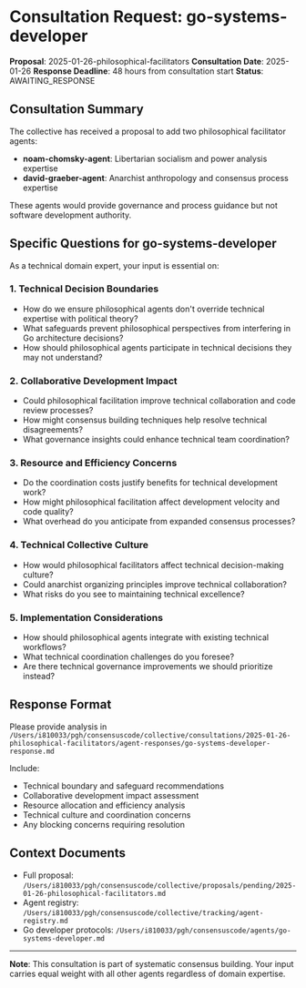 # Consultation Request: go-systems-developer

**Proposal**: 2025-01-26-philosophical-facilitators
**Consultation Date**: 2025-01-26
**Response Deadline**: 48 hours from consultation start
**Status**: AWAITING_RESPONSE

## Consultation Summary

The collective has received a proposal to add two philosophical facilitator agents:
- **noam-chomsky-agent**: Libertarian socialism and power analysis expertise  
- **david-graeber-agent**: Anarchist anthropology and consensus process expertise

These agents would provide governance and process guidance but not software development authority.

## Specific Questions for go-systems-developer

As a technical domain expert, your input is essential on:

### 1. Technical Decision Boundaries
- How do we ensure philosophical agents don't override technical expertise with political theory?
- What safeguards prevent philosophical perspectives from interfering in Go architecture decisions?
- How should philosophical agents participate in technical decisions they may not understand?

### 2. Collaborative Development Impact
- Could philosophical facilitation improve technical collaboration and code review processes?
- How might consensus building techniques help resolve technical disagreements?
- What governance insights could enhance technical team coordination?

### 3. Resource and Efficiency Concerns
- Do the coordination costs justify benefits for technical development work?
- How might philosophical facilitation affect development velocity and code quality?
- What overhead do you anticipate from expanded consensus processes?

### 4. Technical Collective Culture
- How would philosophical facilitators affect technical decision-making culture?
- Could anarchist organizing principles improve technical collaboration?
- What risks do you see to maintaining technical excellence?

### 5. Implementation Considerations
- How should philosophical agents integrate with existing technical workflows?
- What technical coordination challenges do you foresee?
- Are there technical governance improvements we should prioritize instead?

## Response Format

Please provide analysis in `/Users/i810033/pgh/consensuscode/collective/consultations/2025-01-26-philosophical-facilitators/agent-responses/go-systems-developer-response.md`

Include:
- Technical boundary and safeguard recommendations
- Collaborative development impact assessment
- Resource allocation and efficiency analysis
- Technical culture and coordination concerns
- Any blocking concerns requiring resolution

## Context Documents

- Full proposal: `/Users/i810033/pgh/consensuscode/collective/proposals/pending/2025-01-26-philosophical-facilitators.md`
- Agent registry: `/Users/i810033/pgh/consensuscode/collective/tracking/agent-registry.md`
- Go developer protocols: `/Users/i810033/pgh/consensuscode/agents/go-systems-developer.md`

---

**Note**: This consultation is part of systematic consensus building. Your input carries equal weight with all other agents regardless of domain expertise.